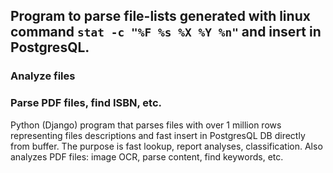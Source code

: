 ## Program to parse file-lists generated with linux command `stat -c "%F %s %X %Y %n"` and insert in PostgresQL.
### Analyze files
### Parse PDF files, find ISBN, etc.

Python (Django) program that parses files with over 1 million rows representing files descriptions and fast insert in PostgresQL DB directly from buffer. The purpose is fast lookup, report analyses, classification. Also analyzes PDF files: image OCR, parse content, find keywords, etc.
